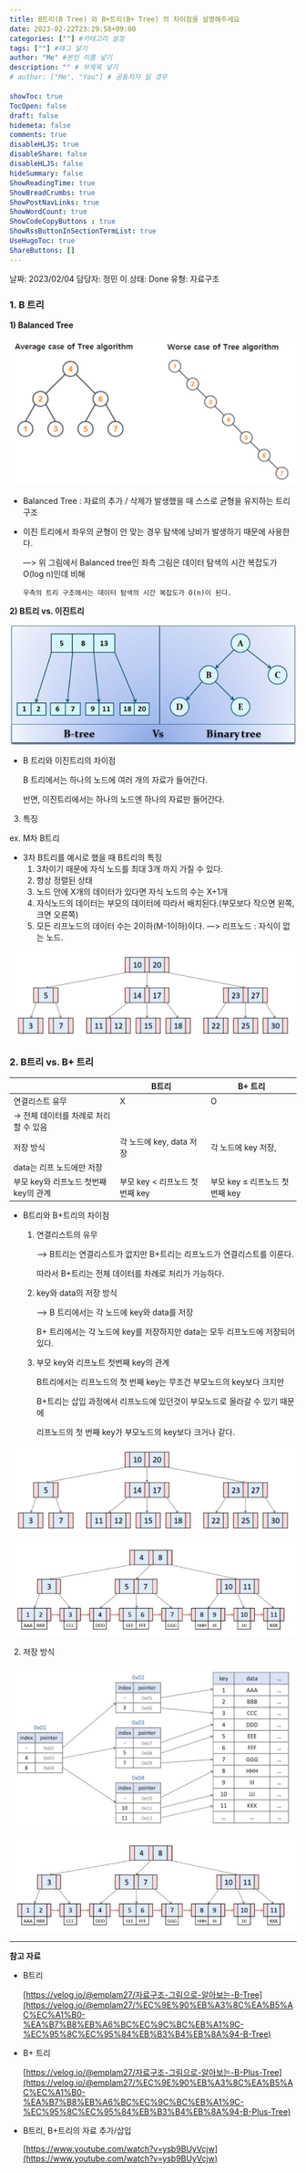 ```yaml
---
title: B트리(B Tree) 와 B+트리(B+ Tree) 의 차이점을 설명해주세요
date: 2023-02-22T23:29:58+09:00
categories: [""] #카테고리 설정
tags: [""] #태그 달기
author: "Me" #본인 이름 넣기  
description: "" # 부제목 넣기
# author: ["Me", "You"] # 공동저자 일 경우

showToc: true
TocOpen: false
draft: false
hidemeta: false
comments: true
disableHLJS: true 
disableShare: false
disableHLJS: false  
hideSummary: false
ShowReadingTime: true
ShowBreadCrumbs: true
ShowPostNavLinks: true
ShowWordCount: true
ShowCodeCopyButtons : true
ShowRssButtonInSectionTermList: true
UseHugoToc: true
ShareButtons: []
---
```


날짜: 2023/02/04
담당자: 정민 이
상태: Done
유형: 자료구조

### 1. **B 트리**

**1) Balanced Tree**

![Untitled](images/Untitled.png)

- Balanced Tree : 자료의 추가 / 삭제가 발생했을 때 스스로 균형을 유지하는 트리구조
- 이진 트리에서 좌우의 균형이 안 맞는 경우 탐색에 낭비가 발생하기 때문에 사용한다.
    
    —> 위 그림에서 Balanced tree인 좌측 그림은 데이터 탐색의 시간 복잡도가 O(log n)인데 비해
    
      우측의 트리 구조에서는 데이터 탐색의 시간 복잡도가 O(n)이 된다.
    

**2) B트리 vs. 이진트리**

![Untitled](images/Untitled%201.png)

- B 트리와 이진트리의 차이점
    
    B 트리에서는 하나의 노드에 여러 개의 자료가 들어간다.
    
    반면, 이진트리에서는 하나의 노드엔 하나의 자료만 들어간다.
    

3) 특징

ex. M차 B트리

- 3차 B트리를 예시로 했을 때 B트리의 특징
    1. 3차이기 때문에 자식 노드를 최대 3개 까지 가질 수 있다.
    2. 항상 정렬된 상태
    3. 노드 안에 X개의 데이터가 있다면 자식 노드의 수는 X+1개
    4. 자식노드의 데이터는 부모의 데이터에 따라서 배치된다.(부모보다 작으면 왼쪽, 크면 오른쪽)
    5. 모든 리프노드의 데이터 수는 2이하(M-1이하)이다.  —> 리프노드 : 자식이 없는 노드.

![Untitled](images/Untitled%202.png)

### 2. B트리 vs. B+ 트리

|  | B트리 | B+ 트리 |
| --- | --- | --- |
| 연결리스트 유무 | X | O
→ 전체 데이터를 차례로 처리할 수 있음 |
| 저장 방식 | 각 노드에 key, data 저장 | 각 노드에 key 저장,
data는 리프 노드에만 저장 |
| 부모 key와 리프노드 첫번째 key의 관계 | 부모 key < 리프노드 첫 번째 key | 부모 key ≤ 리프노드 첫 번째 key |

- B트리와 B+트리의 차이점
    1. 연결리스트의 유무
        
        —> B트리는 연결리스트가 없지만 B+트리는 리프노드가 연결리스트를 이룬다.
        
          따라서 B+트리는 전체 데이터를 차례로 처리가 가능하다.
        
    2. key와 data의 저장 방식
        
        —> B 트리에서는 각 노드에 key와 data를 저장
        
          B+ 트리에서는 각 노드에 key를 저장하지만 data는 모두 리프노드에 저장되어 있다. 
        
    
    1. 부모 key와 리프노트 첫번째 key의 관계
        
        B트리에서는 리프노드의 첫 번째 key는 무조건 부모노드의 key보다 크지만
        
        B+트리는 삽입 과정에서 리프노드에 있던것이 부모노드로 올라갈 수 있기 때문에
        
        리프노드의 첫 번째 key가 부모노드의 key보다 크거나 같다.
        

![Untitled](images/Untitled%202.png)

![Untitled](images/Untitled%203.png)

2) 저장 방식

![Untitled](images/Untitled%204.png)

![Untitled](images/Untitled%203.png)

---

**참고 자료**

- B트리
    
    [https://velog.io/@emplam27/자료구조-그림으로-알아보는-B-Tree](https://velog.io/@emplam27/%EC%9E%90%EB%A3%8C%EA%B5%AC%EC%A1%B0-%EA%B7%B8%EB%A6%BC%EC%9C%BC%EB%A1%9C-%EC%95%8C%EC%95%84%EB%B3%B4%EB%8A%94-B-Tree)
    

- B+ 트리
    
    [https://velog.io/@emplam27/자료구조-그림으로-알아보는-B-Plus-Tree](https://velog.io/@emplam27/%EC%9E%90%EB%A3%8C%EA%B5%AC%EC%A1%B0-%EA%B7%B8%EB%A6%BC%EC%9C%BC%EB%A1%9C-%EC%95%8C%EC%95%84%EB%B3%B4%EB%8A%94-B-Plus-Tree)
    

- B트리, B+트리의 자료 추가/삽입
    
    [https://www.youtube.com/watch?v=ysb9BUyVcjw](https://www.youtube.com/watch?v=ysb9BUyVcjw)